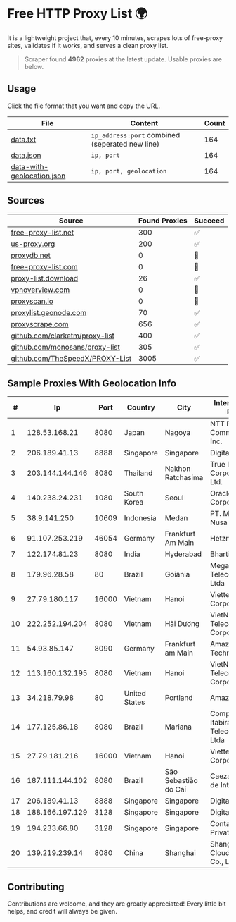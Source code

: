 
# Free HTTP Proxy List 🌍

It is a lightweight project that, every 10 minutes, scrapes lots of free-proxy sites, validates if it works, and serves a clean proxy list.


> Scraper found **4962** proxies at the latest update. Usable proxies are below.

## Usage

Click the file format that you want and copy the URL.


|File|Content|Count|
|----|-------|-----|
|[data.txt](https://raw.githubusercontent.com/themiralay/Proxy-List-World/master/data.txt)|`ip_address:port` combined (seperated new line)|164|
|[data.json](https://raw.githubusercontent.com/themiralay/Proxy-List-World/master/data.json)|`ip, port`|164|
|[data-with-geolocation.json](https://raw.githubusercontent.com/themiralay/Proxy-List-World/master/data-with-geolocation.json)|`ip, port, geolocation`|164|

## Sources

|Source|Found Proxies|Succeed|
|------|-------------|-------|
|[free-proxy-list.net](https://free-proxy-list.net)|300|✅|
|[us-proxy.org](https://www.us-proxy.org)|200|✅|
|[proxydb.net](http://proxydb.net)|0|🚫|
|[free-proxy-list.com](https://free-proxy-list.com/?page=&port=&type%5B%5D=http&type%5B%5D=https&up_time=0&search=Search)|0|🚫|
|[proxy-list.download](https://www.proxy-list.download/HTTP)|26|✅|
|[vpnoverview.com](https://vpnoverview.com/privacy/anonymous-browsing/free-proxy-servers)|0|🚫|
|[proxyscan.io](https://www.proxyscan.io)|0|🚫|
|[proxylist.geonode.com](https://proxylist.geonode.com/api/proxy-list?limit=300&page=1&sort_by=lastChecked&sort_type=desc&protocols=http,https)|70|✅|
|[proxyscrape.com](https://api.proxyscrape.com/v2/?request=displayproxies&protocol=http&timeout=10000&country=all&ssl=all&anonymity=all)|656|✅|
|[github.com/clarketm/proxy-list](https://raw.githubusercontent.com/clarketm/proxy-list/master/proxy-list-raw.txt)|400|✅|
|[github.com/monosans/proxy-list](https://raw.githubusercontent.com/monosans/proxy-list/main/proxies/http.txt)|305|✅|
|[github.com/TheSpeedX/PROXY-List](https://raw.githubusercontent.com/TheSpeedX/PROXY-List/master/http.txt)|3005|✅|


## Sample Proxies With Geolocation Info

|#|Ip|Port|Country|City|Internet Service Provider|
|-|--|----|-------|----|-------------------------|
|1|128.53.168.21|8080|Japan|Nagoya|NTT PC Communications, Inc.|
|2|206.189.41.13|8888|Singapore|Singapore|DigitalOcean, LLC|
|3|203.144.144.146|8080|Thailand|Nakhon Ratchasima|True Internet Corporation CO. Ltd.|
|4|140.238.24.231|1080|South Korea|Seoul|Oracle Corporation|
|5|38.9.141.250|10609|Indonesia|Medan|PT. Media Antar Nusa|
|6|91.107.253.219|46054|Germany|Frankfurt Am Main|Hetzner Online AG|
|7|122.174.81.23|8080|India|Hyderabad|Bharti Airtel|
|8|179.96.28.58|80|Brazil|Goiânia|Megatelecom Telecomunicacoes Ltda|
|9|27.79.180.117|16000|Vietnam|Hanoi|Viettel Corporation|
|10|222.252.194.204|8080|Vietnam|Hải Dương|VietNam Post and Telecom Corporation|
|11|54.93.85.147|8090|Germany|Frankfurt am Main|Amazon Technologies Inc.|
|12|113.160.132.195|8080|Vietnam|Hanoi|VietNam Post and Telecom Corporation|
|13|34.218.79.98|80|United States|Portland|Amazon.com, Inc.|
|14|177.125.86.18|8080|Brazil|Mariana|Companhia Itabirana Telecomunicações Ltda|
|15|27.79.181.216|16000|Vietnam|Hanoi|Viettel Corporation|
|16|187.111.144.102|8080|Brazil|São Sebastião do Caí|Caezar Provedor de Internet EIRELI|
|17|206.189.41.13|8888|Singapore|Singapore|DigitalOcean, LLC|
|18|188.166.197.129|3128|Singapore|Singapore|DigitalOcean, LLC|
|19|194.233.66.80|3128|Singapore|Singapore|Contabo Asia Private Limited|
|20|139.219.239.14|8080|China|Shanghai|Shanghai Blue Cloud Technology Co., Ltd|



## Contributing

Contributions are welcome, and they are greatly appreciated! Every
little bit helps, and credit will always be given.

